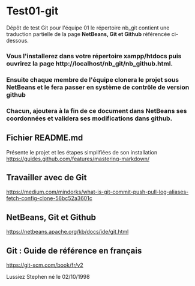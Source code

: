 # Test01-git
Dépôt de test Git pour l'équipe 01
le répertoire nb_git contient une traduction partielle de la page **NetBeans, Git et Github** référencée ci-dessous.
### Vous l'installerez dans votre répertoire xampp/htdocs puis ouvrirez la page http://localhost/nb_git/nb_github.html.
### Ensuite chaque membre de l'équipe clonera le projet sous NetBeans et le fera passer en système de contrôle de version github
### Chacun, ajoutera à la fin de ce document dans NetBeans ses coordonnées et validera ses modifications dans github.

## Fichier README.md
Présente le projet et les étapes simplifiées de son installation
https://guides.github.com/features/mastering-markdown/
## Travailler avec de Git
https://medium.com/mindorks/what-is-git-commit-push-pull-log-aliases-fetch-config-clone-56bc52a3601c
## NetBeans, Git et Github
https://netbeans.apache.org/kb/docs/ide/git.html
## Git : Guide de référence en français
https://git-scm.com/book/fr/v2

Lussiez Stephen né le 02/10/1998
